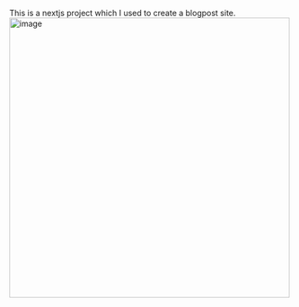 This is a nextjs project which I used to create a blogpost site.
<img width="499" alt="image" src="https://github.com/itsgauravsaxena/my-blog/assets/3318147/caa9eab6-981d-4a69-aa08-35dcfe5845df">
